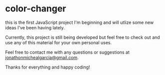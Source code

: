 # color-changer

this is the first JavaScript project I'm beginning and will utlize some new ideas I've been having lately. 

Currently, this project is still being developed but feel free to check out and use any of this material for your own personal uses.

Feel free to contact me with any questions or suggestions at jonathonmichealgarcia@gmail.com.

Thanks for everything and happy coding!